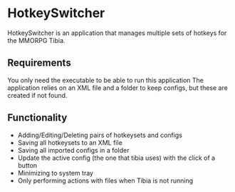 HotkeySwitcher
==============

HotkeySwitcher is an application that manages multiple sets of hotkeys for the MMORPG Tibia.

Requirements
--------------

You only need the executable to be able to run this application
The application relies on an XML file and a folder to keep configs,
but these are created if not found.

Functionality
--------------

* Adding/Editing/Deleting pairs of hotkeysets and configs
* Saving all hotkeysets to an XML file
* Saving all imported configs in a folder
* Update the active config (the one that tibia uses) with the click of a button
* Minimizing to system tray
* Only performing actions with files when Tibia is not running

